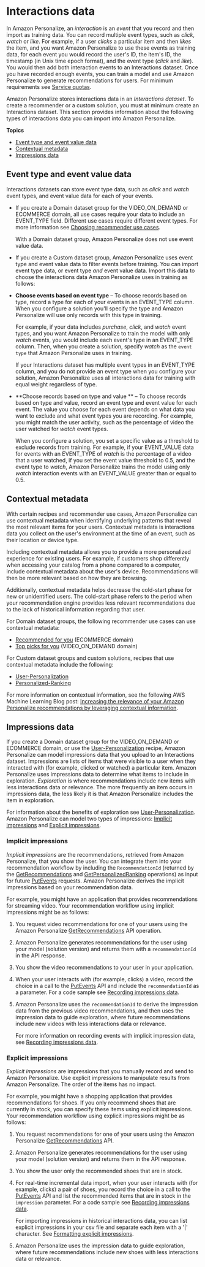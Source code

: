 # Interactions data<a name="interactions-datasets"></a>

 In Amazon Personalize, an *interaction* is an *event* that you record and then import as training data\. You can record multiple event types, such as *click*, *watch* or *like*\. For example, if a user *clicks* a particular item and then *likes* the item, and you want Amazon Personalize to use these events as training data, for each event you would record the user's ID, the item's ID, the timestamp \(in Unix time epoch format\), and the event type \(*click* and *like*\)\. You would then add both interaction events to an Interactions dataset\. Once you have recorded enough events, you can train a model and use Amazon Personalize to generate recommendations for users\. For minimum requirements see [Service quotas](limits.md#limits-table)\. 

 Amazon Personalize stores interactions data in an *Interactions dataset*\. To create a recommender or a custom solution, you must at minimum create an Interactions dataset\. This section provides information about the following types of interactions data you can import into Amazon Personalize\. 

**Topics**
+ [Event type and event value data](#event-type-and-event-value-data)
+ [Contextual metadata](#interactions-contextual-metadata)
+ [Impressions data](#interactions-impressions-data)

## Event type and event value data<a name="event-type-and-event-value-data"></a>

 Interactions datasets can store event type data, such as *click* and *watch* event types, and event value data for each of your events\. 
+  If you create a Domain dataset group for the VIDEO\_ON\_DEMAND or ECOMMERCE domain, all use cases require your data to include an EVENT\_TYPE field\. Different use cases require different event types\. For more information see [Choosing recommender use cases](domain-use-cases.md)\. 

   With a Domain dataset group, Amazon Personalize does not use event value data\. 
+  If you create a Custom dataset group, Amazon Personalize uses event type and event value data to filter events before training\. You can import event type data, or event type *and* event value data\. Import this data to choose the interactions data Amazon Personalize uses in training as follows: 
  + **Choose events based on event type** – To choose records based on type, record a type for each of your events in an EVENT\_TYPE column\. When you configure a solution you'll specify the type and Amazon Personalize will use only records with this type in training\. 

     For example, if your data includes *purchase*, *click*, and *watch* event types, and you want Amazon Personalize to train the model with only *watch* events, you would include each event's type in an EVENT\_TYPE column\. Then, when you create a solution, specify *watch* as the `event type` that Amazon Personalize uses in training\. 

     If your Interactions dataset has multiple event types in an EVENT\_TYPE column, and you do not provide an event type when you configure your solution, Amazon Personalize uses all interactions data for training with equal weight regardless of type\. 
  + **Choose records based on type and value ** – To choose records based on type and value, record an event type and event value for each event\. The value you choose for each event depends on what data you want to exclude and what event types you are recording\. For example, you might match the user activity, such as the percentage of video the user watched for *watch* event types\. 

     When you configure a solution, you set a specific value as a threshold to exclude records from training\. For example, if your EVENT\_VALUE data for events with an EVENT\_TYPE of *watch* is the percentage of a video that a user watched, if you set the event value threshold to 0\.5, and the event type to *watch*, Amazon Personalize trains the model using only *watch* interaction events with an EVENT\_VALUE greater than or equal to 0\.5\. 

## Contextual metadata<a name="interactions-contextual-metadata"></a>

 With certain recipes and recommender use cases, Amazon Personalize can use contextual metadata when identifying underlying patterns that reveal the most relevant items for your users\. Contextual metadata is interactions data you collect on the user's environment at the time of an event, such as their location or device type\. 

Including contextual metadata allows you to provide a more personalized experience for existing users\. For example, if customers shop differently when accessing your catalog from a phone compared to a computer, include contextual metadata about the user's device\. Recommendations will then be more relevant based on how they are browsing\.

 Additionally, contextual metadata helps decrease the cold\-start phase for new or unidentified users\. The cold\-start phase refers to the period when your recommendation engine provides less relevant recommendations due to the lack of historical information regarding that user\. 

For Domain dataset groups, the following recommender use cases can use contextual metadata:
+ [Recommended for you](ECOMMERCE-use-cases.md#recommended-for-you-use-case) \(ECOMMERCE domain\)
+ [Top picks for you](VIDEO_ON_DEMAND-use-cases.md#top-picks-use-case) \(VIDEO\_ON\_DEMAND domain\)

 For Custom dataset groups and custom solutions, recipes that use contextual metadata include the following:
+  [User\-Personalization](native-recipe-new-item-USER_PERSONALIZATION.md) 
+  [Personalized\-Ranking](native-recipe-search.md) 

 For more information on contextual information, see the following AWS Machine Learning Blog post: [ Increasing the relevance of your Amazon Personalize recommendations by leveraging contextual information](http://aws.amazon.com/blogs/machine-learning/increasing-the-relevance-of-your-amazon-personalize-recommendations-by-leveraging-contextual-information/)\. 

## Impressions data<a name="interactions-impressions-data"></a>

 If you create a Domain dataset group for the VIDEO\_ON\_DEMAND or ECOMMERCE domain, or use the [User\-Personalization](native-recipe-new-item-USER_PERSONALIZATION.md) recipe, Amazon Personalize can model impressions data that you upload to an Interactions dataset\. Impressions are lists of items that were visible to a user when they interacted with \(for example, clicked or watched\) a particular item\. Amazon Personalize uses impressions data to determine what items to include in exploration\. *Exploration* is where recommendations include new items with less interactions data or relevance\. The more frequently an item occurs in impressions data, the less likely it is that Amazon Personalize includes the item in exploration\. 

For information about the benefits of exploration see [User\-Personalization](native-recipe-new-item-USER_PERSONALIZATION.md)\. Amazon Personalize can model two types of impressions: [Implicit impressions](#implicit-impressions-info) and [Explicit impressions](#explicit-impressions-info)\. 

### Implicit impressions<a name="implicit-impressions-info"></a>

*Implicit impressions* are the recommendations, retrieved from Amazon Personalize, that you show the user\. You can integrate them into your recommendation workflow by including the `RecommendationId` \(returned by the [GetRecommendations](API_RS_GetRecommendations.md) and [GetPersonalizedRanking](API_RS_GetPersonalizedRanking.md) operations\) as input for future [PutEvents](API_UBS_PutEvents.md) requests\. Amazon Personalize derives the implicit impressions based on your recommendation data\. 

 For example, you might have an application that provides recommendations for streaming video\. Your recommendation workflow using implicit impressions might be as follows:

1. You request video recommendations for one of your users using the Amazon Personalize [GetRecommendations](API_RS_GetRecommendations.md) API operation\.

1. Amazon Personalize generates recommendations for the user using your model \(solution version\) and returns them with a `recommendationId` in the API response\.

1. You show the video recommendations to your user in your application\.

1. When your user interacts with \(for example, clicks\) a video, record the choice in a call to the [PutEvents](API_UBS_PutEvents.md) API and include the `recommendationId` as a parameter\. For a code sample see [Recording impressions data](recording-events.md#putevents-including-impressions-data)\.

1. Amazon Personalize uses the `recommendationId` to derive the impression data from the previous video recommendations, and then uses the impression data to guide exploration, where future recommendations include new videos with less interactions data or relevance\. 

   For more information on recording events with implicit impression data, see [Recording impressions data](recording-events.md#putevents-including-impressions-data)\.

### Explicit impressions<a name="explicit-impressions-info"></a>

*Explicit impressions* are impressions that you manually record and send to Amazon Personalize\. Use explicit impressions to manipulate results from Amazon Personalize\. The order of the items has no impact\. 

 For example, you might have a shopping application that provides recommendations for shoes\. If you only recommend shoes that are currently in stock, you can specify these items using explicit impressions\. Your recommendation workflow using explicit impressions might be as follows:

1. You request recommendations for one of your users using the Amazon Personalize [GetRecommendations](API_RS_GetRecommendations.md) API\.

1. Amazon Personalize generates recommendations for the user using your model \(solution version\) and returns them in the API response\.

1. You show the user only the recommended shoes that are in stock\.

1. For real\-time incremental data import, when your user interacts with \(for example, clicks\) a pair of shoes, you record the choice in a call to the [PutEvents](API_UBS_PutEvents.md) API and list the recommended items that are in stock in the `impression` parameter\. For a code sample see [Recording impressions data](recording-events.md#putevents-including-impressions-data)\.

   For importing impressions in historical interactions data, you can list explicit impressions in your csv file and separate each item with a '\|' character\. See [Formatting explicit impressions](data-prep-formatting.md#data-prep-including-explicit-impressions)\.

1. Amazon Personalize uses the impression data to guide exploration, where future recommendations include new shoes with less interactions data or relevance\. 